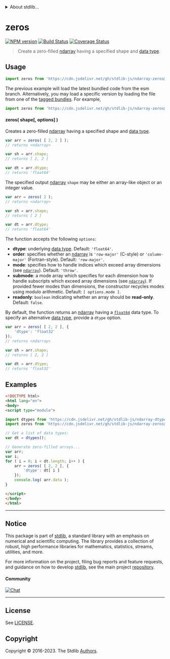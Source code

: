 <!--

@license Apache-2.0

Copyright (c) 2022 The Stdlib Authors.

Licensed under the Apache License, Version 2.0 (the "License");
you may not use this file except in compliance with the License.
You may obtain a copy of the License at

   http://www.apache.org/licenses/LICENSE-2.0

Unless required by applicable law or agreed to in writing, software
distributed under the License is distributed on an "AS IS" BASIS,
WITHOUT WARRANTIES OR CONDITIONS OF ANY KIND, either express or implied.
See the License for the specific language governing permissions and
limitations under the License.

-->


<details>
  <summary>
    About stdlib...
  </summary>
  <p>We believe in a future in which the web is a preferred environment for numerical computation. To help realize this future, we've built stdlib. stdlib is a standard library, with an emphasis on numerical and scientific computation, written in JavaScript (and C) for execution in browsers and in Node.js.</p>
  <p>The library is fully decomposable, being architected in such a way that you can swap out and mix and match APIs and functionality to cater to your exact preferences and use cases.</p>
  <p>When you use stdlib, you can be absolutely certain that you are using the most thorough, rigorous, well-written, studied, documented, tested, measured, and high-quality code out there.</p>
  <p>To join us in bringing numerical computing to the web, get started by checking us out on <a href="https://github.com/stdlib-js/stdlib">GitHub</a>, and please consider <a href="https://opencollective.com/stdlib">financially supporting stdlib</a>. We greatly appreciate your continued support!</p>
</details>

# zeros

[![NPM version][npm-image]][npm-url] [![Build Status][test-image]][test-url] [![Coverage Status][coverage-image]][coverage-url] <!-- [![dependencies][dependencies-image]][dependencies-url] -->

> Create a zero-filled [ndarray][@stdlib/ndarray/ctor] having a specified shape and [data type][@stdlib/ndarray/dtypes].

<!-- Section to include introductory text. Make sure to keep an empty line after the intro `section` element and another before the `/section` close. -->

<section class="intro">

</section>

<!-- /.intro -->

<!-- Package usage documentation. -->



<section class="usage">

## Usage

```javascript
import zeros from 'https://cdn.jsdelivr.net/gh/stdlib-js/ndarray-zeros@esm/index.mjs';
```
The previous example will load the latest bundled code from the esm branch. Alternatively, you may load a specific version by loading the file from one of the [tagged bundles](https://github.com/stdlib-js/ndarray-zeros/tags). For example,

```javascript
import zeros from 'https://cdn.jsdelivr.net/gh/stdlib-js/ndarray-zeros@v0.1.0-esm/index.mjs';
```

#### zeros( shape\[, options] )

Creates a zero-filled [ndarray][@stdlib/ndarray/ctor] having a specified shape and [data type][@stdlib/ndarray/dtypes].

```javascript
var arr = zeros( [ 2, 2 ] );
// returns <ndarray>

var sh = arr.shape;
// returns [ 2, 2 ]

var dt = arr.dtype;
// returns 'float64'
```

The specified output [ndarray][@stdlib/ndarray/ctor] `shape` may be either an array-like object or an integer value.

```javascript
var arr = zeros( 2 );
// returns <ndarray>

var sh = arr.shape;
// returns [ 2 ]

var dt = arr.dtype;
// returns 'float64'
```

The function accepts the following `options`:

-   **dtype**: underlying [data type][@stdlib/ndarray/dtypes]. Default: `'float64'`.
-   **order**: specifies whether an [ndarray][@stdlib/ndarray/ctor] is `'row-major'` (C-style) or `'column-major'` (Fortran-style). Default: `'row-major'`.
-   **mode**: specifies how to handle indices which exceed array dimensions (see [`ndarray`][@stdlib/ndarray/ctor]). Default: `'throw'`.
-   **submode**: a mode array which specifies for each dimension how to handle subscripts which exceed array dimensions  (see [`ndarray`][@stdlib/ndarray/ctor]). If provided fewer modes than dimensions, the constructor recycles modes using modulo arithmetic. Default: `[ options.mode ]`.
-   **readonly**: `boolean` indicating whether an array should be **read-only**. Default: `false`.

By default, the function returns an [ndarray][@stdlib/ndarray/ctor] having a [`float64`][@stdlib/ndarray/dtypes] data type. To specify an alternative [data type][@stdlib/ndarray/dtypes], provide a `dtype` option.

```javascript
var arr = zeros( [ 2, 2 ], {
    'dtype': 'float32'
});
// returns <ndarray>

var sh = arr.shape;
// returns [ 2, 2 ]

var dt = arr.dtype;
// returns 'float32'
```

</section>

<!-- /.usage -->

<!-- Package usage notes. Make sure to keep an empty line after the `section` element and another before the `/section` close. -->

<section class="notes">

</section>

<!-- /.notes -->

<!-- Package usage examples. -->

<section class="examples">

## Examples

<!-- eslint no-undef: "error" -->

```html
<!DOCTYPE html>
<html lang="en">
<body>
<script type="module">

import dtypes from 'https://cdn.jsdelivr.net/gh/stdlib-js/ndarray-dtypes@esm/index.mjs';
import zeros from 'https://cdn.jsdelivr.net/gh/stdlib-js/ndarray-zeros@esm/index.mjs';

// Get a list of data types:
var dt = dtypes();

// Generate zero-filled arrays...
var arr;
var i;
for ( i = 0; i < dt.length; i++ ) {
    arr = zeros( [ 2, 2 ], {
        'dtype': dt[ i ]
    });
    console.log( arr.data );
}

</script>
</body>
</html>
```

</section>

<!-- /.examples -->

<!-- Section to include cited references. If references are included, add a horizontal rule *before* the section. Make sure to keep an empty line after the `section` element and another before the `/section` close. -->

<section class="references">

</section>

<!-- /.references -->

<!-- Section for related `stdlib` packages. Do not manually edit this section, as it is automatically populated. -->

<section class="related">

</section>

<!-- /.related -->

<!-- Section for all links. Make sure to keep an empty line after the `section` element and another before the `/section` close. -->


<section class="main-repo" >

* * *

## Notice

This package is part of [stdlib][stdlib], a standard library with an emphasis on numerical and scientific computing. The library provides a collection of robust, high performance libraries for mathematics, statistics, streams, utilities, and more.

For more information on the project, filing bug reports and feature requests, and guidance on how to develop [stdlib][stdlib], see the main project [repository][stdlib].

#### Community

[![Chat][chat-image]][chat-url]

---

## License

See [LICENSE][stdlib-license].


## Copyright

Copyright &copy; 2016-2023. The Stdlib [Authors][stdlib-authors].

</section>

<!-- /.stdlib -->

<!-- Section for all links. Make sure to keep an empty line after the `section` element and another before the `/section` close. -->

<section class="links">

[npm-image]: http://img.shields.io/npm/v/@stdlib/ndarray-zeros.svg
[npm-url]: https://npmjs.org/package/@stdlib/ndarray-zeros

[test-image]: https://github.com/stdlib-js/ndarray-zeros/actions/workflows/test.yml/badge.svg?branch=v0.1.0
[test-url]: https://github.com/stdlib-js/ndarray-zeros/actions/workflows/test.yml?query=branch:v0.1.0

[coverage-image]: https://img.shields.io/codecov/c/github/stdlib-js/ndarray-zeros/main.svg
[coverage-url]: https://codecov.io/github/stdlib-js/ndarray-zeros?branch=main

<!--

[dependencies-image]: https://img.shields.io/david/stdlib-js/ndarray-zeros.svg
[dependencies-url]: https://david-dm.org/stdlib-js/ndarray-zeros/main

-->

[chat-image]: https://img.shields.io/gitter/room/stdlib-js/stdlib.svg
[chat-url]: https://app.gitter.im/#/room/#stdlib-js_stdlib:gitter.im

[stdlib]: https://github.com/stdlib-js/stdlib

[stdlib-authors]: https://github.com/stdlib-js/stdlib/graphs/contributors

[umd]: https://github.com/umdjs/umd
[es-module]: https://developer.mozilla.org/en-US/docs/Web/JavaScript/Guide/Modules

[deno-url]: https://github.com/stdlib-js/ndarray-zeros/tree/deno
[umd-url]: https://github.com/stdlib-js/ndarray-zeros/tree/umd
[esm-url]: https://github.com/stdlib-js/ndarray-zeros/tree/esm
[branches-url]: https://github.com/stdlib-js/ndarray-zeros/blob/main/branches.md

[stdlib-license]: https://raw.githubusercontent.com/stdlib-js/ndarray-zeros/main/LICENSE

[@stdlib/ndarray/ctor]: https://github.com/stdlib-js/stdlib/tree/esm

[@stdlib/ndarray/dtypes]: https://github.com/stdlib-js/stdlib/tree/esm

</section>

<!-- /.links -->
